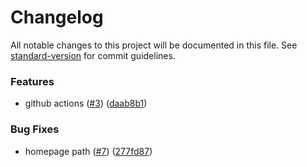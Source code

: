 # Changelog

All notable changes to this project will be documented in this file. See [standard-version](https://github.com/conventional-changelog/standard-version) for commit guidelines.

### Features

-   github actions ([#3](https://github.com-personal/krushna-sharma/file-explorer/issues/3)) ([daab8b1](https://github.com-personal/krushna-sharma/file-explorer/commit/daab8b16489179b8d7b00ec0dbf1631b427ec461))

### Bug Fixes

-   homepage path ([#7](https://github.com-personal/krushna-sharma/file-explorer/issues/7)) ([277fd87](https://github.com-personal/krushna-sharma/file-explorer/commit/277fd87a157554640aa82c4e5ae44749cd06b792))
